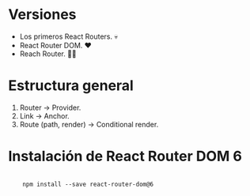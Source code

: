 # Versiones

- Los primeros React Routers. 💀
- React Router DOM. ❤
- Reach Router. 🤜🤛


# Estructura general

1. Router -> Provider.
2. Link -> Anchor.  
3. Route (path, render) -> Conditional render.

# Instalación de React Router DOM 6

```

    npm install --save react-router-dom@6

```